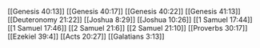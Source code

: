 [[Genesis 40:13]]
[[Genesis 40:17]]
[[Genesis 40:22]]
[[Genesis 41:13]]
[[Deuteronomy 21:22]]
[[Joshua 8:29]]
[[Joshua 10:26]]
[[1 Samuel 17:44]]
[[1 Samuel 17:46]]
[[2 Samuel 21:6]]
[[2 Samuel 21:10]]
[[Proverbs 30:17]]
[[Ezekiel 39:4]]
[[Acts 20:27]]
[[Galatians 3:13]]

